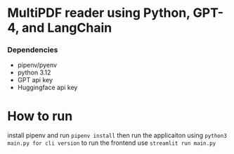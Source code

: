 # MultiPDF reader using Python, GPT-4, and LangChain
### Dependencies
* pipenv/pyenv
* python 3.12
* GPT api key
* Huggingface api key

# How to run
install pipenv and run `pipenv install`
then run the applicaiton using `python3 main.py for cli version`
to run the frontend use `streamlit run main.py`